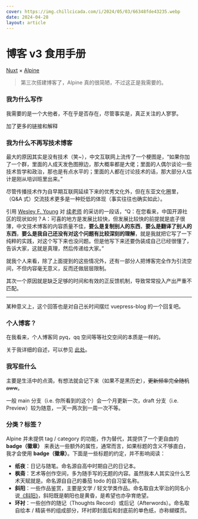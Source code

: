 ```yaml
---
cover: https://img.chillcicada.com/i/2024/05/03/66348fde43235.webp
date: 2024-04-28
layout: article
---
```


# 博客 v3 食用手册

[Nuxt](https://nuxt.com) × [Alpine](https://alpine.nuxt.space)

> 第三次搭建博客了，Alpine 真的很简陋，不过这正是我需要的。

### 我为什么写作

我需要的是一个大他者，不在乎是否存在，尽管事实是，真正关注的人寥寥。

加了更多的链接和解释

### 我为什么不再写技术博客

最大的原因其实是没有技术（笑~），中文互联网上流传了一个梗图是，“如果你加了一个群，里面的人成天发色图擦边，那大概率都是大佬；里面的人偶尔谈论一些技术哲学和政治，那也是有点水平的；里面的人都在讨论技术的话，那大部分人估计是刚从培训班里出来。”

尽管传播技术作为自早期互联网延续下来的优秀文化外，但在东亚文化圈里，（Q&A 式）交流技术更多是一种贬低的体现（事实往往也确实如此）。

引用 [Wesley F. Young](https://github.com/wesley-young) 对 [续老师](https://www.ep.tsinghua.edu.cn/info/1166/2952.htm) 的采访的一段话，“Q：在您看来，中国开源社区的现状如何？A：可喜的地方是发展比较快，但发展比较快的前提就是底子很薄，中文技术博客的内容质量不佳，**要么是复制别人的东西**，**要么是翻译了别人的东西**，**要么是我自己还没有对这个问题有比较深刻的理解**，就是我就把它写了一下纯粹的实践，对这个写下来也没问题。但是他写下来还要伪装成自己已经很懂了，告诉大家，这就是真理，然后传递给大家。”

就我个人来看，除了上面提到的这些情况外，还有一部分人把博客完全作为引流空间，不但内容毫无意义，反而还做层层限制。

其次一个原因就是缺乏足够的时间和有效的正反馈机制，导致常常投入产出严重不匹配。

---

某种意义上，这个回答也是对自己长时间摆烂 vuepress-blog 的一个回复吧。

### 个人博客？

在我看来，个人博客同 pyq，qq 空间等等社交空间的本质是一样的。

关于我详细的自述，可以参见 [此处](./who_am_i)。

### 我写些什么

主要是生活中的点滴，有想法就会记下来（如果不是黑历史），~~更新频率完全随机aww~~。

一般 main 分支（i.e. 你所看到的这个）会一个月更新一次，draft 分支（i.e. Preview）较为随意，一天一两次到一周一次不等。

### 分类？标签？

Alpine 并未提供 tag / category 的功能，作为替代，其提供了一个更自由的 **badge（徽章）** 来表达一些额外的属性，通常而言，如果标题的含义不够直白，我才会使用 **badge（徽章）**。下面是一些标题的约定，并不影响阅读：

- **纸夜**：日记与随笔。命名源自高中时期自己的日记本。
- **枫斋**：艺术等创作空间，多为随手写的无题的内容。虽然我本人其实没什么艺术天赋就是。命名源自自己的番茄 todo 的自习室名称。
- **斜阳**：一些作品鉴赏，主要是文学 / 轻文学类作品。命名取自太宰治的同名小说[《斜阳》](https://book.douban.com/subject/3259428)，斜阳既是朝阳也是黄昏，是希望也亦孕育绝望。
- **环衬**：一些创作的随记（Thoughts Record）或后记（Afterwords）。命名取自绘本 / 精装书的组成部分，环衬即封面后和封底前的单色纸，亦称蝴蝶页。
